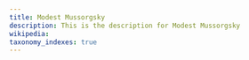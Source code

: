 ```yaml
---
title: Modest Mussorgsky
description: This is the description for Modest Mussorgsky
wikipedia: 
taxonomy_indexes: true
---
```

